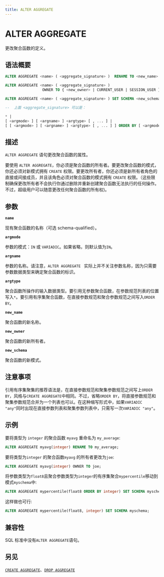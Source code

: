 ```yaml
---
title: ALTER AGGREGATE
---
```


# ALTER AGGREGATE

更改聚合函数的定义。

## 语法概要

```sql
ALTER AGGREGATE <name> ( <aggregate_signature> )  RENAME TO <new_name>

ALTER AGGREGATE <name> ( <aggregate_signature> )
                 OWNER TO { <new_owner> | CURRENT_USER | SESSION_USER }

ALTER AGGREGATE <name> ( <aggregate_signature> ) SET SCHEMA <new_schema>

--  上面 <aggregate_signature> 可以是：

* |
[ <argmode> ] [ <argname> ] <argtype> [ , ... ] |
[ [ <argmode> ] [ <argname> ] <argtype> [ , ... ] ] ORDER BY [ <argmode> ] [ <argname> ] <argtype> [ , ... ]

```

## 描述

`ALTER AGGREGATE` 语句更改聚合函数的属性。

要使用 `ALTER AGGREGATE`，你必须是聚合函数的所有者。要更改聚合函数的模式，你还必须对新模式拥有 `CREATE` 权限。要更改所有者，你还必须是新所有者角色的直接或间接成员，并且该角色必须对聚合函数的模式拥有 `CREATE` 权限。（这些限制确保更改所有者不会执行你通过删除并重新创建聚合函数无法执行的任何操作。不过，超级用户可以随意更改任何聚合函数的所有权)。

## 参数

**`name`**

现有聚合函数的名称（可选 schema-qualified）。

**`argmode`**

参数的模式：`IN` 或 `VARIADIC`。如果省略，则默认值为`IN`。

**`argname`**

参数的名称。请注意，`ALTER AGGREGATE ` 实际上并不关注参数名称，因为只需要参数数据类型来确定聚合函数的标识。

**`argtype`**

聚合函数所操作的输入数据类型。要引用无参数聚合函数，在参数规范列表的位置写入`*`。要引用有序集聚合函数，在直接参数规范和聚合参数规范之间写入`ORDER BY`。

**`new_name`**

聚合函数的新名称。

**`new_owner`**

聚合函数的新所有者。

**`new_schema`**

聚合函数的新模式。

## 注意事项

引用有序集聚集的推荐语法是，在直接参数规范和聚集参数规范之间写上`ORDER BY`，风格与`CREATE AGGREGATE`中相同。不过，省略`ORDER BY`，将直接参数规范和聚集参数规范合并为一个列表也可以。在这种缩写形式中，如果`VARIADIC "any"`同时出现在直接参数列表和聚集参数列表中，只需写一次`VARIADIC "any"`。

## 示例

要将类型为 `integer` 的聚合函数 `myavg` 重命名为 `my_average`:

```sql
ALTER AGGREGATE myavg(integer) RENAME TO my_average;
```

要将类型为`integer` 的聚合函数`myavg` 的所有者更改为`joe`:
```sql
ALTER AGGREGATE myavg(integer) OWNER TO joe;
```

将参数类型为`float8`且聚合参数类型为`integer`的有序集聚合`mypercentile`移动到模式`myschema`中:

```sql
ALTER AGGREGATE mypercentile(float8 ORDER BY integer) SET SCHEMA myschema;
```

这样做也可行:

```sql
ALTER AGGREGATE mypercentile(float8, integer) SET SCHEMA myschema;
```

## 兼容性

SQL 标准中没有`ALTER AGGREGATE`语句。

## 另见

[`CREATE AGGREGATE`](/i18n/zh/docusaurus-plugin-content-docs/current/sql-stmts/create-aggregate.md)、[`DROP AGGREGATE`](/i18n/zh/docusaurus-plugin-content-docs/current/sql-stmts/drop-aggregate.md)
